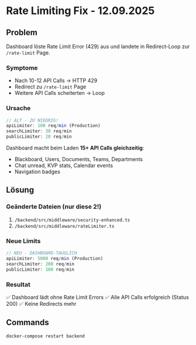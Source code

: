# Rate Limiting Fix - 12.09.2025

## Problem

Dashboard löste Rate Limit Error (429) aus und landete in Redirect-Loop zur `/rate-limit` Page.

### Symptome

- Nach 10-12 API Calls → HTTP 429
- Redirect zu `/rate-limit` Page
- Weitere API Calls scheiterten → Loop

### Ursache

```javascript
// ALT - ZU NIEDRIG!
apiLimiter: 100 req/min (Production)
searchLimiter: 30 req/min
publicLimiter: 20 req/min
```

Dashboard macht beim Laden **15+ API Calls gleichzeitig**:

- Blackboard, Users, Documents, Teams, Departments
- Chat unread, KVP stats, Calendar events
- Navigation badges

## Lösung

### Geänderte Dateien (nur diese 2!)

1. `/backend/src/middleware/security-enhanced.ts`
2. `/backend/src/middleware/rateLimiter.ts`

### Neue Limits

```javascript
// NEU - DASHBOARD-TAUGLICH
apiLimiter: 5000 req/min (Production)
searchLimiter: 200 req/min
publicLimiter: 100 req/min
```

### Resultat

✅ Dashboard lädt ohne Rate Limit Errors
✅ Alle API Calls erfolgreich (Status 200)
✅ Keine Redirects mehr

## Commands

```bash
docker-compose restart backend
```
